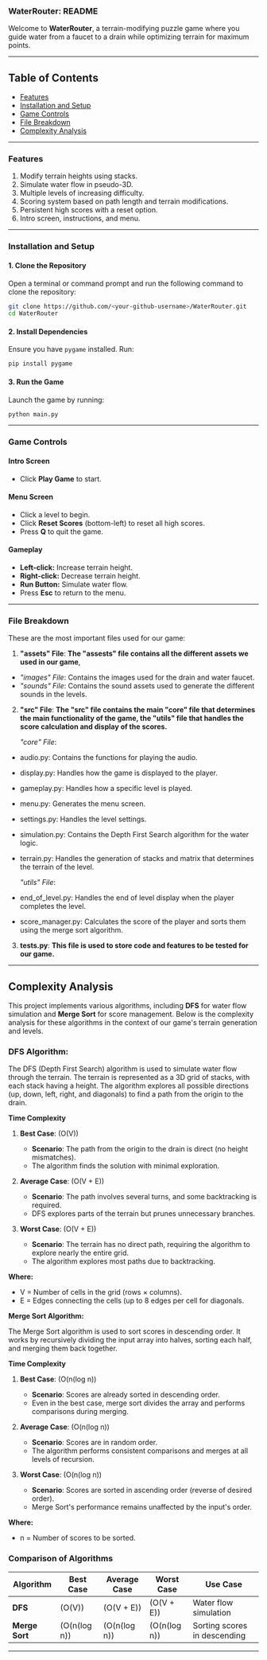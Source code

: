 ### **WaterRouter: README**

Welcome to **WaterRouter**, a terrain-modifying puzzle game where you guide water from a faucet to a drain while optimizing terrain for maximum points. 

---

## Table of Contents
- [Features](#Features)
- [Installation and Setup](#Installation-and-Setup)
- [Game Controls](#Game-Controls)
- [File Breakdown](#File-Breakdown)
- [Complexity Analysis](#Complexity-Analysis)

---

### **Features**
1. Modify terrain heights using stacks.
2. Simulate water flow in pseudo-3D.
3. Multiple levels of increasing difficulty.
4. Scoring system based on path length and terrain modifications.
5. Persistent high scores with a reset option.
6. Intro screen, instructions, and menu.

---

### **Installation and Setup**

#### **1. Clone the Repository**
Open a terminal or command prompt and run the following command to clone the repository:
```bash
git clone https://github.com/<your-github-username>/WaterRouter.git
cd WaterRouter
```

#### **2. Install Dependencies**
Ensure you have `pygame` installed. Run:
```bash
pip install pygame
```

#### **3. Run the Game**
Launch the game by running:
```bash
python main.py
```

---

### **Game Controls**

#### **Intro Screen**
- Click **Play Game** to start.

#### **Menu Screen**
- Click a level to begin.
- Click **Reset Scores** (bottom-left) to reset all high scores.
- Press **Q** to quit the game.

#### **Gameplay**
- **Left-click:** Increase terrain height.
- **Right-click:** Decrease terrain height.
- **Run Button:** Simulate water flow.
- Press **Esc** to return to the menu.

---

### **File Breakdown**
These are the most important files used for our game:

1) **"assets" File**:
**The "assests" file contains all the different assets we used in our game**,
- *"images" File*: Contains the images used for the drain and water faucet.
- *"sounds" File*: Contains the sound assets used to generate the different sounds in the levels.
2) **"src" File**:
**The "src" file contains the main "core" file that determines the main functionality of the game, the "utils" file that handles the score calculation and display of the scores.**
  
    *"core" File*:
  - audio.py: Contains the functions for playing the audio.
  - display.py: Handles how the game is displayed to the player.
  - gameplay.py: Handles how a specific level is played.
  - menu.py: Generates the menu screen.
  - settings.py: Handles the level settings.
  - simulation.py: Contains the Depth First Search algorithm for the water logic.
  - terrain.py: Handles the generation of stacks and matrix that determines the terrain of the level.

    *"utils" File*:
  - end_of_level.py: Handles the end of level display when the player completes the level.
  - score_manager.py: Calculates the score of the player and sorts them using the merge sort algorithm.
3) **tests.py**:
**This file is used to store code and features to be tested for our game.**

---

## Complexity Analysis

This project implements various algorithms, including **DFS** for water flow simulation and **Merge Sort** for score management. Below is the complexity analysis for these algorithms in the context of our game's terrain generation and levels.

### **DFS Algorithm:**

The DFS (Depth First Search) algorithm is used to simulate water flow through the terrain. The terrain is represented as a 3D grid of stacks, with each stack having a height. The algorithm explores all possible directions (up, down, left, right, and diagonals) to find a path from the origin to the drain.

**Time Complexity**
1. **Best Case**: \(O(V)\)
   - **Scenario**: The path from the origin to the drain is direct (no height mismatches).
   - The algorithm finds the solution with minimal exploration.

2. **Average Case**: \(O(V + E)\)
   - **Scenario**: The path involves several turns, and some backtracking is required.
   - DFS explores parts of the terrain but prunes unnecessary branches.

3. **Worst Case**: \(O(V + E)\)
   - **Scenario**: The terrain has no direct path, requiring the algorithm to explore nearly the entire grid.
   - The algorithm explores most paths due to backtracking.

**Where:**
- V = Number of cells in the grid (rows × columns).
- E = Edges connecting the cells (up to 8 edges per cell for diagonals.

**Merge Sort Algorithm:**

The Merge Sort algorithm is used to sort scores in descending order. It works by recursively dividing the input array into halves, sorting each half, and merging them back together.

**Time Complexity**
1. **Best Case**: \(O(n(log n)\)
   - **Scenario**: Scores are already sorted in descending order.
   - Even in the best case, merge sort divides the array and performs comparisons during merging.

2. **Average Case**: \(O(n(log n)\)
   - **Scenario**: Scores are in random order.
   - The algorithm performs consistent comparisons and merges at all levels of recursion.

3. **Worst Case**: \(O(n(log n)\)
   - **Scenario**: Scores are sorted in ascending order (reverse of desired order).
   - Merge Sort's performance remains unaffected by the input's order.

**Where:**
- n = Number of scores to be sorted.


### **Comparison of Algorithms**

| Algorithm       | Best Case       | Average Case    | Worst Case      | Use Case                     |
|------------------|-----------------|-----------------|-----------------|------------------------------|
| **DFS**         | \(O(V)\)        | \(O(V + E)\)    | \(O(V + E)\)    | Water flow simulation        |
| **Merge Sort**  | \(O(n(log n)\) | \(O(n(log n)\) | \(O(n(log n)\) | Sorting scores in descending |

---



  
  
  


